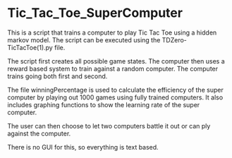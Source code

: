 # Tic_Tac_Toe_SuperComputer

This is a script that trains a computer to play Tic Tac Toe using a hidden markov model. The script can be executed using the TDZero-TicTacToe(1).py file. 

The script first creates all possible game states. The computer then uses a reward based system to train against a random computer. The computer trains going both first and second.

The file winningPercentage is used to calculate the efficiency of the super computer by playing out 1000 games using fully trained computers. It also includes graphing functions to show the learning rate of the super computer.

The user can then choose to let two computers battle it out or can ply against the computer. 

There is no GUI for this, so everything is text based.


